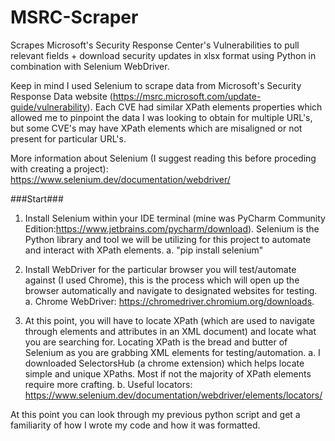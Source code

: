 # MSRC-Scraper
Scrapes Microsoft's Security Response Center's Vulnerabilities to pull relevant fields + download security updates in xlsx format using Python in combination with Selenium WebDriver. 

Keep in mind I used Selenium to scrape data from Microsoft's Security Response Data website (https://msrc.microsoft.com/update-guide/vulnerability). Each CVE had similar XPath elements properties which allowed me to pinpoint the data I was looking to obtain for multiple URL's, but some CVE's may have XPath elements which are misaligned or not present for particular URL's. 

More information about Selenium (I suggest reading this before proceding with creating a project): https://www.selenium.dev/documentation/webdriver/ 
	
  
###Start###

1. Install Selenium within your IDE terminal (mine was PyCharm Community Edition:https://www.jetbrains.com/pycharm/download). Selenium is the Python library and tool we will be utilizing for this project to automate and interact with XPath elements. 
	a. "pip install selenium"

2. Install WebDriver for the particular browser you will test/automate against (I used Chrome), this is the process which will open up the browser automatically and navigate to designated websites for testing.
	a. Chrome WebDriver: https://chromedriver.chromium.org/downloads. 

3. At this point, you will have to locate XPath (which are used to navigate through elements and attributes in an XML document) and locate what you are searching for. Locating XPath is the bread and butter of Selenium as you are grabbing XML elements for testing/automation.
	a. I downloaded SelectorsHub (a chrome extension) which helps locate simple and unique XPaths. Most if not the majority of XPath elements require more crafting.
	b. Useful locators: https://www.selenium.dev/documentation/webdriver/elements/locators/
	
	
At this point you can look through my previous python script and get a familiarity of how I wrote my code and how it was formatted. 

